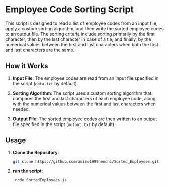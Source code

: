 # Employee Code Sorting Script

This script is designed to read a list of employee codes from an input file, apply a custom sorting algorithm, and then write the sorted employee codes to an output file. The sorting criteria include sorting primarily by the first character, then by the last character in case of a tie, and finally, by the numerical values between the first and last characters when both the first and last characters are the same.

## How it Works

1. **Input File**: The employee codes are read from an input file specified in the script (`data.txt` by default).

2. **Sorting Algorithm**: The script uses a custom sorting algorithm that compares the first and last characters of each employee code, along with the numerical values between the first and last characters when needed.

3. **Output File**: The sorted employee codes are then written to an output file specified in the script (`output.txt` by default).

## Usage

1. **Clone the Repository**:

   ```bash
   git clone https://github.com/amine1999henchi/Sorted_Employees.git

2. **run the script**:

   ```bash
    node SortedEmployees.js
